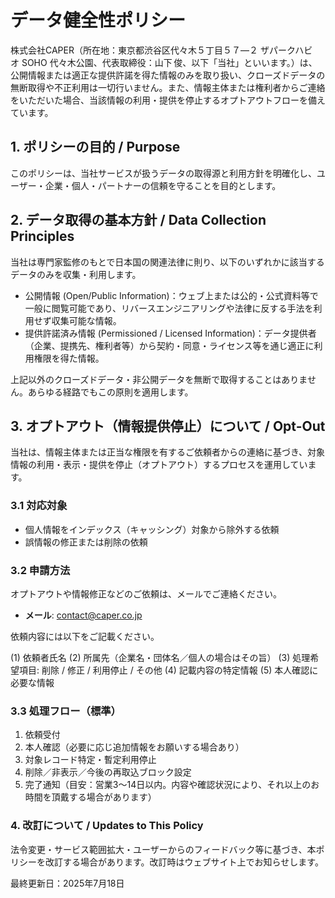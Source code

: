 # データ健全性ポリシー

株式会社CAPER（所在地：東京都渋谷区代々木５丁目５７―２ ザパークハビオ SOHO 代々木公園、代表取締役：山下 俊、以下「当社」といいます。）は、公開情報または適正な提供許諾を得た情報のみを取り扱い、クローズドデータの無断取得や不正利用は一切行いません。また、情報主体または権利者からご連絡をいただいた場合、当該情報の利用・提供を停止するオプトアウトフローを備えています。

## 1. ポリシーの目的 / Purpose

このポリシーは、当社サービスが扱うデータの取得源と利用方針を明確化し、ユーザー・企業・個人・パートナーの信頼を守ることを目的とします。

## 2. データ取得の基本方針 / Data Collection Principles

当社は専門家監修のもとで日本国の関連法律に則り、以下のいずれかに該当するデータのみを収集・利用します。

- 公開情報 (Open/Public Information)：ウェブ上または公的・公式資料等で一般に閲覧可能であり、リバースエンジニアリングや法律に反する手法を利用せず収集可能な情報。
- 提供許諾済み情報 (Permissioned / Licensed Information)：データ提供者（企業、提携先、権利者等）から契約・同意・ライセンス等を通じ適正に利用権限を得た情報。

上記以外のクローズドデータ・非公開データを無断で取得することはありません。あらゆる経路でもこの原則を適用します。

## 3. オプトアウト（情報提供停止）について / Opt-Out

当社は、情報主体または正当な権限を有するご依頼者からの連絡に基づき、対象情報の利用・表示・提供を停止（オプトアウト）するプロセスを運用しています。

### 3.1 対応対象

- 個人情報をインデックス（キャッシング）対象から除外する依頼
- 誤情報の修正または削除の依頼

### 3.2 申請方法

オプトアウトや情報修正などのご依頼は、メールでご連絡ください。
- **メール**: contact@caper.co.jp

依頼内容には以下をご記載ください。

(1) 依頼者氏名
(2) 所属先（企業名・団体名／個人の場合はその旨）
(3) 処理希望項目: 削除 / 修正 / 利用停止 / その他
(4) 記載内容の特定情報
(5) 本人確認に必要な情報

### 3.3 処理フロー（標準）

1. 依頼受付
2. 本人確認（必要に応じ追加情報をお願いする場合あり）
3. 対象レコード特定・暫定利用停止
4. 削除／非表示／今後の再取込ブロック設定
5. 完了通知（目安：営業3〜14日以内。内容や確認状況により、それ以上のお時間を頂戴する場合があります）


### 4. 改訂について / Updates to This Policy

法令変更・サービス範囲拡大・ユーザーからのフィードバック等に基づき、本ポリシーを改訂する場合があります。改訂時はウェブサイト上でお知らせします。


最終更新日：2025年7月18日
